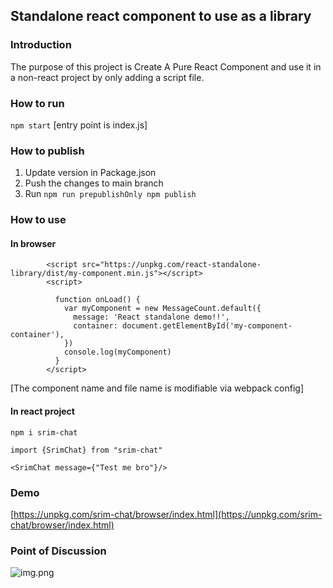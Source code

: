 ## Standalone react component to use as a library

###  Introduction
The purpose of this project is Create A Pure React Component and use it in a non-react project by only adding a script file.

### How to run

`npm start` 
[entry point is index.js]

### How to publish
1. Update version in Package.json
2. Push the changes to main branch
3. Run
    `npm run prepublishOnly
npm publish`

### How to use

#### In browser
````
        <script src="https://unpkg.com/react-standalone-library/dist/my-component.min.js"></script>
        <script>
        
          function onLoad() {
            var myComponent = new MessageCount.default({
              message: 'React standalone demo!!',
              container: document.getElementById('my-component-container'),
            })
            console.log(myComponent)
          }
        </script>

````
[The component name and file name is modifiable via webpack config]

#### In react project

`````npm i srim-chat`````

````import {SrimChat} from "srim-chat"````

````<SrimChat message={"Test me bro"}/>````


### Demo
[https://unpkg.com/srim-chat/browser/index.html](https://unpkg.com/srim-chat/browser/index.html)

### Point of Discussion
 ![img.png](img.png)

